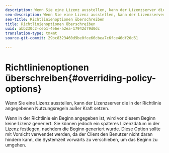 ```yaml
---
description: Wenn Sie eine Lizenz ausstellen, kann der Lizenzserver die in der Richtlinie angegebenen Nutzungsregeln außer Kraft setzen.
seo-description: Wenn Sie eine Lizenz ausstellen, kann der Lizenzserver die in der Richtlinie angegebenen Nutzungsregeln außer Kraft setzen.
seo-title: Richtlinienoptionen überschreiben
title: Richtlinienoptionen überschreiben
uuid: abb230c2-ceb1-4e6e-a2ea-17942d79d0dc
translation-type: tm+mt
source-git-commit: 29bc8323460d9be0fce66cbea7c6fce46df20d61

---
```



# Richtlinienoptionen überschreiben{#overriding-policy-options}

Wenn Sie eine Lizenz ausstellen, kann der Lizenzserver die in der Richtlinie angegebenen Nutzungsregeln außer Kraft setzen.

Wenn in der Richtlinie ein Beginn angegeben ist, wird vor diesem Beginn keine Lizenz generiert. Sie können jedoch ein späteres Lizenzdatum in der Lizenz festlegen, nachdem die Beginn generiert wurde. Diese Option sollte mit Vorsicht verwendet werden, da der Client den Benutzer nicht daran hindern kann, die Systemzeit vorwärts zu verschieben, um das Beginn zu umgehen.
